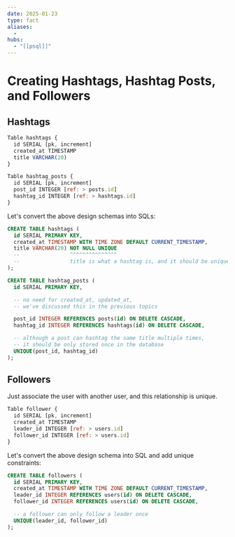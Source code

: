 ```yaml
---
date: 2025-01-23
type: fact
aliases:
  -
hubs:
  - "[[psql]]"
---
```


# Creating Hashtags, Hashtag Posts, and Followers

## Hashtags

```js
Table hashtags {
  id SERIAL [pk, increment]
  created_at TIMESTAMP
  title VARCHAR(20)
}

Table hashtag_posts {
  id SERIAL [pk, increment]
  post_id INTEGER [ref: > posts.id]
  hashtag_id INTEGER [ref: > hashtags.id]
}
```

Let's convert the above design schemas into SQLs:

```sql
CREATE TABLE hashtags (
  id SERIAL PRIMARY KEY,
  created_at TIMESTAMP WITH TIME ZONE DEFAULT CURRENT_TIMESTAMP,
  title VARCHAR(20) NOT NULL UNIQUE
  --                ^^^^^^^^^^^^^^^
  --                title is what a hashtag is, and it should be unique
);
```
```sql
CREATE TABLE hashtag_posts (
  id SERIAL PRIMARY KEY,

  -- no need for created_at, updated_at,
  -- we've discussed this in the previous topics

  post_id INTEGER REFERENCES posts(id) ON DELETE CASCADE,
  hashtag_id INTEGER REFERENCES hashtags(id) ON DELETE CASCADE,

  -- although a post can hashtag the same title multiple times,
  -- it should be only stored once in the database
  UNIQUE(post_id, hashtag_id)
);
```


## Followers

Just associate the user with another user, and this relationship is unique.

```js
Table follower {
  id SERIAL [pk, increment]
  created_at TIMESTAMP
  leader_id INTEGER [ref: > users.id]
  follower_id INTEGER [ref: > users.id]
}
```

Let's convert the above design schema into SQL and add unique constraints:

```sql
CREATE TABLE followers (
  id SERIAL PRIMARY KEY,
  created_at TIMESTAMP WITH TIME ZONE DEFAULT CURRENT_TIMESTAMP,
  leader_id INTEGER REFERENCES users(id) ON DELETE CASCADE,
  follower_id INTEGER REFERENCES users(id) ON DELETE CASCADE,

  -- a follower can only follow a leader once
  UNIQUE(leader_id, follower_id)
);
```



